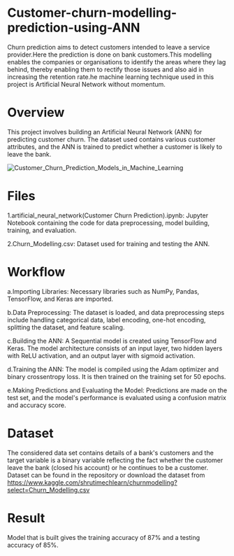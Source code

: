 # Customer-churn-modelling-prediction-using-ANN
Churn prediction aims to detect customers intended to leave a service provider.Here the prediction is done on bank customers.This modelling enables the companies or organisations to identify the areas where they lag behind, thereby enabling them to rectify those issues and also aid in increasing the retention rate.he machine learning technique used in this project is Artificial Neural Network without momentum.

# Overview

This project involves building an Artificial Neural Network (ANN) for predicting customer churn. The dataset used contains various customer attributes, and the ANN is trained to predict whether a customer is likely to leave the bank.

![Customer_Churn_Prediction_Models_in_Machine_Learning](https://github.com/ajiwatode/customer-churn-modelling-prediction-using-ANN/assets/139065906/c65746d1-0e56-4a65-9f6b-b2101673c689)

# Files

1.artificial_neural_network(Customer Churn Prediction).ipynb: Jupyter Notebook containing the code for data preprocessing, model building, training, and evaluation.

2.Churn_Modelling.csv: Dataset used for training and testing the ANN.


# Workflow

a.Importing Libraries: Necessary libraries such as NumPy, Pandas, TensorFlow, and Keras are imported.

b.Data Preprocessing: The dataset is loaded, and data preprocessing steps include handling categorical data, label encoding, one-hot encoding, splitting the dataset, and feature scaling.

c.Building the ANN: A Sequential model is created using TensorFlow and Keras. The model architecture consists of an input layer, two hidden layers with ReLU activation, and an output layer with sigmoid activation.

d.Training the ANN: The model is compiled using the Adam optimizer and binary crossentropy loss. It is then trained on the training set for 50 epochs.

e.Making Predictions and Evaluating the Model: Predictions are made on the test set, and the model's performance is evaluated using a confusion matrix and accuracy score.


# Dataset

The considered data set contains details of a bank's customers and the target variable is a binary variable reflecting the fact whether the customer leave the bank (closed his account) or he continues to be a customer. Dataset can be found in the repository or download the dataset from https://www.kaggle.com/shrutimechlearn/churnmodelling?select=Churn_Modelling.csv 

# Result

Model that is built gives the training accuracy of 87% and a testing accuracy of 85%.





